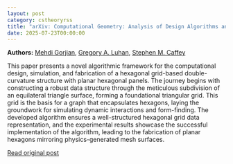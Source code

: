 ```yaml
---
layout: post
category: cstheoryrss
title: "arXiv: Computational Geometry: Analysis of Design Algorithms and Fabrication of a Graph-based"
date: 2025-07-23T00:00:00
---
```


**Authors:** [Mehdi Gorjian](https://dblp.uni-trier.de/search?q=Mehdi+Gorjian), [Gregory A. Luhan](https://dblp.uni-trier.de/search?q=Gregory+A.+Luhan), [Stephen M. Caffey](https://dblp.uni-trier.de/search?q=Stephen+M.+Caffey)

This paper presents a novel algorithmic framework for the computational
design, simulation, and fabrication of a hexagonal grid-based double-curvature
structure with planar hexagonal panels. The journey begins with constructing a
robust data structure through the meticulous subdivision of an equilateral
triangle surface, forming a foundational triangular grid. This grid is the
basis for a graph that encapsulates hexagons, laying the groundwork for
simulating dynamic interactions and form-finding. The developed algorithm
ensures a well-structured hexagonal grid data representation, and the
experimental results showcase the successful implementation of the algorithm,
leading to the fabrication of planar hexagons mirroring physics-generated mesh
surfaces.

[Read original post](http://arxiv.org/abs/2507.16171v1)
